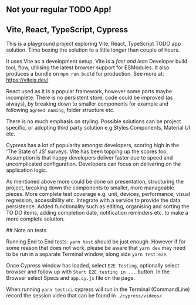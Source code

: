 Not your regular TODO App!
----------

## Vite, React, TypeScript, Cypress

This is a playground project exploring Vite, React, TypeScript TODO app solution. Time boxing the solution to a little longer than couple of hours. 

It uses Vite as a development setup, Vite is a _fast and lean_ Developer build tool, flow, utilising the latest browser support for ESModules. It also produces a bundle on `npm run build` for production. See more at: https://vitejs.dev/

React used as it is a popular framework, however some parts maybe incomplete. There is no persistent store, code could be improved (as always), by breaking down to smaller components for example and following `agreed naming`, folder structure etc. 

There is no much emphasis on styling. Possible solutions can be project specific, or adopting third party solution e.g Styles Components, Material UI etc. 

Cypress has a lot of popularity amongst developers, scoring high in the  ‘The State of JS’ surveys. Vite has been topping up the scores too. Assumption is that happy developers deliver faster due to speed and uncomplicated configuration. Developers can focus on delivering on the application logic. 

As mentioned above more could be done on presentation, structuring the project, breaking down the components to smaller, more manageable pieces. 
More complete test coverage e.g. unit, devices, performance, visual regression, accessibility etc.
Integrate with a service to provide the data persistence. 
Added functionality such as editing, organising and sorting the TO DO items, adding completion date, notification reminders etc. to make a more complete solution. 

## Note on tests

Running End to End tests: `yarn test` should be just enough. However if for some reason that does not work, please be aware that `yarn dev` may need to be run in a separate Terminal window, along side `yarn test:e2e`. 

Once Cypress window has loaded, select `E2E Testing`, optionally select browser and follow up with `Start E2E testing in ...` button. In the Browser select Specs and `app.cy.js` file on the page. 

When running `yarn test:ci` cypress will run in the Terminal (CommandLine) record the session video that can be found in `./cypress/videos/`.